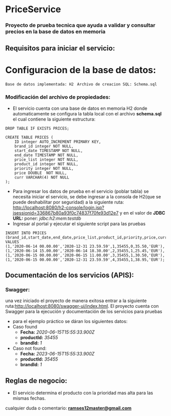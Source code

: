 # PriceService
### Proyecto de prueba tecnica que ayuda a validar y consultar precios en la base de datos en memoria
## Requisitos para iniciar el servicio:
# Configuracion de la base de datos:
`Base de datos implementada: H2 `
`Archivo de creacion SQL: Schema.sql`

### Modificación del archivo de propiedades:
* El servicio cuenta con una base de datos en memoria H2 donde automaticamente se configura la tabla local con el archivo **schema.sql** el cual contiene la siguiente estructura:
```
DROP TABLE IF EXISTS PRICES;

CREATE TABLE PRICES (
    ID integer AUTO_INCREMENT PRIMARY KEY,
    brand_id integer NOT NULL,
    start_date TIMESTAMP NOT NULL,
    end_date TIMESTAMP NOT NULL,
    price_list integer NOT NULL,
    product_id integer NOT NULL,
    priority integer NOT NULL,
    price DOUBLE  NOT NULL,
    curr VARCHAR(4) NOT NULL
);
```
* Para ingresar los datos de prueba en el servicio (poblar tabla) se necesita iniciar el servicio, se debe ingresar a la consola de H2(que se puede deshabilitar por seguridad) a la siguiente ruta: <http://localhost:8080/h2-console/login.jsp?jsessionid=336867b80a93f0c74837f70fe93d12e7> y en el valor de **JDBC URL:** poner: *jdbc:h2:mem:testdb*
* Ingresar al portal y ejecutar el siguiente script para las pruebas 
```
INSERT INTO PRICES (brand_id,start_date,end_date,price_list,product_id,priority,price,curr) VALUES
(1,'2020-06-14 00.00.00','2020-12-31 23.59.59',1,35455,0,35.50,'EUR'),
(1,'2020-06-14 15.00.00','2020-06-14 18.30.00',2,35455,1,25.45,'EUR'),
(1,'2020-06-15 00.00.00','2020-06-15 11.00.00',3,35455,1,30.50,'EUR'),
(1,'2020-06-15 00.00.00','2020-12-31 23.59.59',4,35455,1,38.95,'EUR');
```
## Documentación de los servicios (APIS):
### Swagger:
una vez iniciado el proyecto de manera exitosa entrar a la siguiente ruta:<http://localhost:8080/swagger-ui/index.html>.
El proyecto cuenta con Swagger para la ejecución y documentación de los servicios para pruebas
* para el ejemplo práctico se dáran los siguientes datos:
* Caso found
  * **Fecha:** *2020-06-15T15:55:33.900Z*
  * **productId:** *35455*
  * **brandId:** *1*
* Caso not found: 
  * **Fecha:** *2023-06-15T15:55:33.900Z*
  * **productId:** *35455*
  * **brandId:** *1*

## Reglas de negocio:
* El servicio determina el producto con la prioridad mas alta para las mismas fechas.







cualquier duda o comentario: **ramses12master@gmail.com**